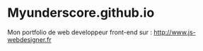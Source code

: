 # Myunderscore.github.io
Mon portfolio de web developpeur front-end sur :
http://www.js-webdesigner.fr

